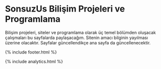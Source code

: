 # SonsuzUs Bilişim Projeleri ve Programlama

Bilişim projeleri, siteler ve programlama olarak üç temel bölümden oluşacak çalışmaları bu sayfalarda paylaşacağım. Sitenin amacı bilginin yayılması üzerine olacaktır. Sayfalar güncellendikçe ana sayfa da güncellenecektir.


{% include footer.html %}

{% include analytics.html %}
